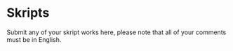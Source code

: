 # Skripts

Submit any of your skript works here, please note that all of your comments must be in English.
